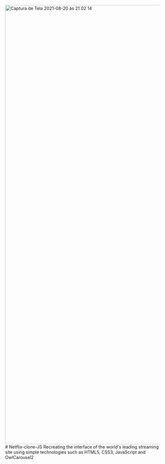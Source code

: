 <img width="1425" alt="Captura de Tela 2021-08-20 às 21 02 14" src="https://user-images.githubusercontent.com/25887704/130275111-d7c6fee2-5d95-4314-b918-251a34719451.png">
# Netflix-clone-JS
 Recreating the interface of the world's leading streaming site using simple technologies such as HTML5, CSS3, JavaScript and OwlCarousel2 

